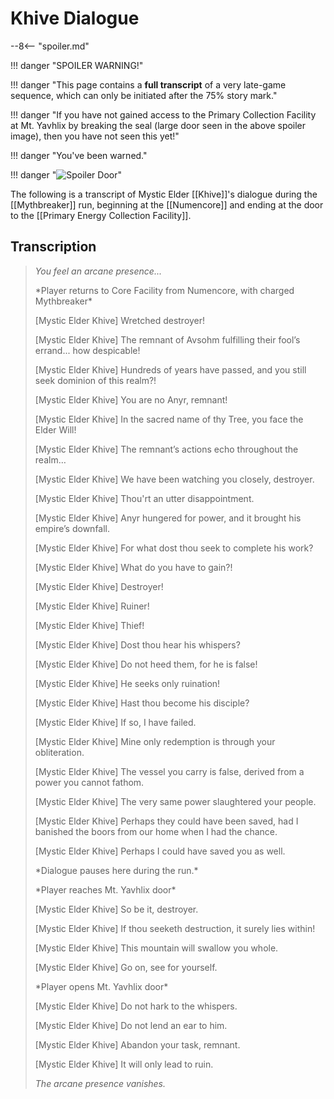 # Khive Dialogue

--8<-- "spoiler.md"

!!! danger "SPOILER WARNING!"

!!! danger "This page contains a **full transcript** of a very late-game sequence, which can only be initiated after the 75% story mark."

!!! danger "If you have not gained access to the Primary Collection Facility at Mt. Yavhlix by breaking the seal (large door seen in the above spoiler image), then you have not seen this yet!"

!!! danger "You've been warned."

!!! danger "![Spoiler Door](/assets/img/spoiler_door.png)"

The following is a transcript of Mystic Elder [[Khive]]'s dialogue during the [[Mythbreaker]] run, beginning at the [[Numencore]] and ending at the door to the [[Primary Energy Collection Facility]].

## Transcription
> *You feel an arcane presence...*
>
> \*Player returns to Core Facility from Numencore, with charged Mythbreaker*
> 
> [Mystic Elder Khive] Wretched destroyer!
>
> [Mystic Elder Khive] The remnant of Avsohm fulfilling their fool’s errand... how despicable!
>
> [Mystic Elder Khive] Hundreds of years have passed, and you still seek dominion of this realm?!
>
> [Mystic Elder Khive] You are no Anyr, remnant!
>
> [Mystic Elder Khive] In the sacred name of thy Tree, you face the Elder Will!
>
> [Mystic Elder Khive] The remnant’s actions echo throughout the realm…
>
> [Mystic Elder Khive] We have been watching you closely, destroyer.
>
> [Mystic Elder Khive] Thou'rt an utter disappointment.
>
> [Mystic Elder Khive] Anyr hungered for power, and it brought his empire’s downfall.
>
> [Mystic Elder Khive] For what dost thou seek to complete his work?
>
> [Mystic Elder Khive] What do you have to gain?!
>
> [Mystic Elder Khive] Destroyer!
>
> [Mystic Elder Khive] Ruiner!
>
> [Mystic Elder Khive] Thief!
>
> [Mystic Elder Khive] Dost thou hear his whispers?
>
> [Mystic Elder Khive] Do not heed them, for he is false!
>
> [Mystic Elder Khive] He seeks only ruination!
>
> [Mystic Elder Khive] Hast thou become his disciple?
>
> [Mystic Elder Khive] If so, I have failed.
>
> [Mystic Elder Khive] Mine only redemption is through your obliteration.
>
> [Mystic Elder Khive] The vessel you carry is false, derived from a power you cannot fathom.
>
> [Mystic Elder Khive] The very same power slaughtered your people.
>
> [Mystic Elder Khive] Perhaps they could have been saved, had I banished the boors from our home when I had the chance.
>
> [Mystic Elder Khive] Perhaps I could have saved you as well.
>
> \*Dialogue pauses here during the run.*
>
> \*Player reaches Mt. Yavhlix door*
>
> [Mystic Elder Khive] So be it, destroyer.
>
> [Mystic Elder Khive] If thou seeketh destruction, it surely lies within!
>
> [Mystic Elder Khive] This mountain will swallow you whole.
>
> [Mystic Elder Khive] Go on, see for yourself.
>
> \*Player opens Mt. Yavhlix door*
>
> [Mystic Elder Khive] Do not hark to the whispers.
>
> [Mystic Elder Khive] Do not lend an ear to him.
>
> [Mystic Elder Khive] Abandon your task, remnant.
>
> [Mystic Elder Khive] It will only lead to ruin.
>
> *The arcane presence vanishes.*
